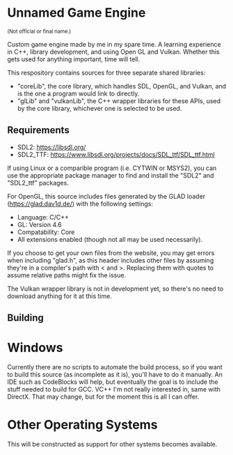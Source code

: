 # Unnamed Game Engine
<sub>(Not official or final name.)</sub>

Custom game engine made by me in my spare time. A learning experience in C++, library development, and using Open GL and Vulkan.
Whether this gets used for anything important, time will tell.

This respository contains sources for three separate shared libraries:
- "coreLib", the core library, which handles SDL, OpenGL, and Vulkan, and is the one a program would link to directly.
- "glLib" and "vulkanLib", the C++ wrapper libraries for these APIs, used by the core library, whichever one is selected to be used.

## Requirements

- SDL2: https://libsdl.org/
- SDL2_TTF: https://www.libsdl.org/projects/docs/SDL_ttf/SDL_ttf.html

If using Linux or a comparible program (i.e. CYTWIN or MSYS2), you can use the appropriate package manager to find and install the "SDL2" and "SDL2_ttf" packages.

For OpenGL, this source includes files generated by the GLAD loader (https://glad.dav1d.de/) with the following settings:
- Language: C/C++
- GL: Version 4.6
- Compatability: Core
- All extensions enabled (though not all may be used necessarily).

If you choose to get your own files from the website, you may get errors when including "glad.h", as this header includes other files by assuming they're in a compiler's path with < and >. Replacing them with quotes to assume relative paths might fix the issue.

The Vulkan wrapper library is not in development yet, so there's no need to download anything for it at this time.

## Building

# Windows

Currently there are no scripts to automate the build process, so if you want to build this source (as incomplete as it is), you'll have to do it manually. An IDE such as CodeBlocks will help, but eventually the goal is to include the stuff needed to build for GCC. VC++ I'm not really interested in, same with DirectX. That may change, but for the moment this is all I can offer.

# Other Operating Systems

This will be constructed as support for other systems becomes available.
